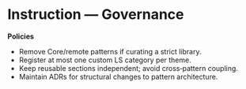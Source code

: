 # Instruction — Governance

**Policies**
- Remove Core/remote patterns if curating a strict library.
- Register at most one custom LS category per theme.
- Keep reusable sections independent; avoid cross‑pattern coupling.
- Maintain ADRs for structural changes to pattern architecture.
